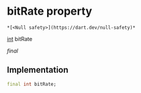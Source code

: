 


# bitRate property




    *[<Null safety>](https://dart.dev/null-safety)*


[int](https://api.flutter.dev/flutter/dart-core/int-class.html) bitRate
  
_final_






## Implementation

```dart
final int bitRate;


```







